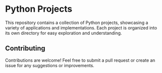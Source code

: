 # Python Projects

This repository contains a collection of Python projects, showcasing a variety of applications and implementations. Each project is organized into its own directory for easy exploration and understanding.

## Contributing

Contributions are welcome! Feel free to submit a pull request or create an issue for any suggestions or improvements.

